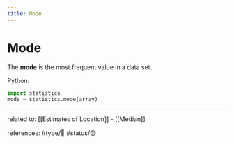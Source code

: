 ```yaml
---
title: Mode
---
```

# Mode
The **mode** is the most frequent value in a data set.

Python:
```python
import statistics
mode = statistics.mode(array)
```


---
related to: [[Estimates of Location]] - [[Median]]

references:
#type/🌲
#status/🟡
